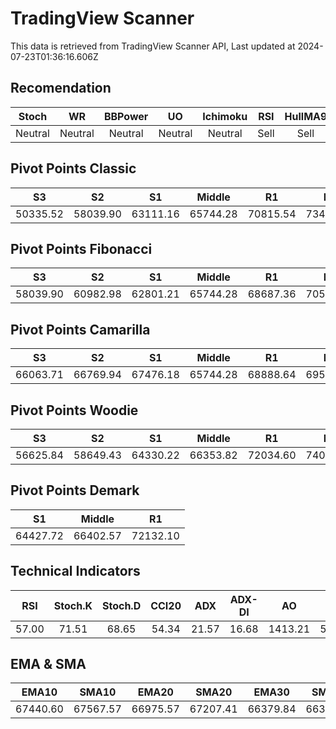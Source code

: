 # TradingView Scanner
This data is retrieved from TradingView Scanner API, Last updated at 2024-07-23T01:36:16.606Z

## Recomendation
| Stoch | WR | BBPower | UO | Ichimoku | RSI | HullMA9 |
| :---: | :---: | :---: | :---: | :---: | :---: | :---: |
| Neutral | Neutral | Neutral | Neutral | Neutral | Sell | Sell |

## Pivot Points Classic
| S3 | S2 | S1 | Middle | R1 | R2 | R3 |
| :---: | :---: | :---: | :---: | :---: | :---: | :---: |
| 50335.52 | 58039.90 | 63111.16 | 65744.28 | 70815.54 | 73448.66 | 81153.04 |

## Pivot Points Fibonacci
| S3 | S2 | S1 | Middle | R1 | R2 | R3 |
| :---: | :---: | :---: | :---: | :---: | :---: | :---: |
| 58039.90 | 60982.98 | 62801.21 | 65744.28 | 68687.36 | 70505.59 | 73448.66 |

## Pivot Points Camarilla
| S3 | S2 | S1 | Middle | R1 | R2 | R3 |
| :---: | :---: | :---: | :---: | :---: | :---: | :---: |
| 66063.71 | 66769.94 | 67476.18 | 65744.28 | 68888.64 | 69594.88 | 70301.11 |

## Pivot Points Woodie
| S3 | S2 | S1 | Middle | R1 | R2 | R3 |
| :---: | :---: | :---: | :---: | :---: | :---: | :---: |
| 56625.84 | 58649.43 | 64330.22 | 66353.82 | 72034.60 | 74058.20 | 79738.98 |

## Pivot Points Demark
| S1 | Middle | R1 |
| :---: | :---: | :---: |
| 64427.72 | 66402.57 | 72132.10 |

## Technical Indicators
| RSI | Stoch.K | Stoch.D | CCI20 | ADX | ADX-DI | AO | Mom | MACD | MACD | W.R | HullMA9 |
| :---: | :---: | :---: | :---: | :---: | :---: | :---: | :---: | :---: | :---: | :---: | :---: |
| 57.00 | 71.51 | 68.65 | 54.34 | 21.57 | 16.68 | 1413.21 | 502.08 | 741.36 | 861.22 | -40.41 | 67620.80 |

## EMA & SMA
| EMA10 | SMA10 | EMA20 | SMA20 | EMA30 | SMA30 | EMA50 | SMA50 | EMA100 | SMA100 | EMA200 | SMA200 |
| :---: | :---: | :---: | :---: | :---: | :---: | :---: | :---: | :---: | :---: | :---: | :---: |
| 67440.60 | 67567.57 | 66975.57 | 67207.41 | 66379.84 | 66323.32 | 65182.98 | 65408.87 | 63405.02 | 61595.82 | 62908.13 | 61550.40 |